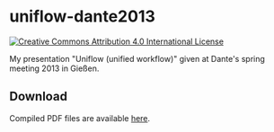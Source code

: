 # uniflow-dante2013

[![Creative Commons Attribution 4.0 International License](https://i.creativecommons.org/l/by/4.0/80x15.png)](http://creativecommons.org/licenses/by/4.0/)

My presentation "Uniflow (unified workflow)" given at Dante's spring meeting 2013 in Gießen.

## Download

Compiled PDF files are available [here](https://github.com/leoarnold/uniflow-dante2013/releases).

